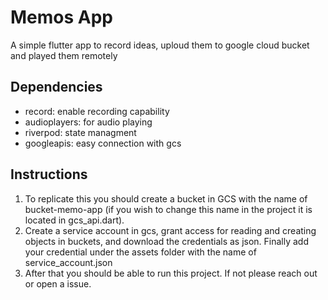 # Memos App

A simple flutter app to record ideas, uploud them to google cloud bucket and played them remotely

## Dependencies

- record: enable recording capability
- audioplayers: for audio playing
- riverpod: state managment
- googleapis: easy connection with gcs

## Instructions
1. To replicate this you should create a bucket in GCS with the name of bucket-memo-app (if you wish to change this name in the project it is located in gcs_api.dart).
2. Create a service account in gcs, grant access for reading and creating objects in buckets, and download the credentials as json. Finally add your credential under the assets folder with the name of service_account.json
3. After that you should be able to run this project. If not please reach out or open a issue.
